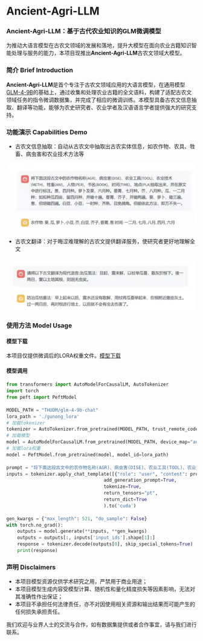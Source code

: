 # Ancient-Agri-LLM
### Ancient-Agri-LLM：基于古代农业知识的GLM微调模型
为推动大语言模型在古农文领域的发展和落地，提升大模型在面向农业古籍知识智能处理与服务的能力，本项目现推出**Ancient-Agri-LLM**古农文领域大模型。

### 简介 Brief Introduction
**Ancient-Agri-LLM**是首个专注于古农文领域应用的大语言模型，在通用模型[GLM-4-9B](https://github.com/THUDM/GLM-4)的基础上，通过收集和处理农业古籍的全文语料，构建了适配古农文领域任务的指令微调数据集，并完成了相应的微调训练。本模型具备古农文信息抽取、翻译等功能，能够为农史研究者、农业学者及汉语语言学者提供强大的研究支持。

### 功能演示 Capabilities Demo
* 古农文信息抽取：自动从古农文中抽取出古农实体信息，如农作物、农具、牲畜、病虫害和农业技术方法等

![ner](./img/ner.jpg)
* 古农文翻译：对于晦涩难理解的古农文提供翻译服务，使研究者更好地理解全文

![translate](./img/translate.jpg)


### 使用方法 Model Usage

#### 模型下载
本项目仅提供微调后的LORA权重文件。[模型下载]()
#### 模型调用
```python
from transformers import AutoModelForCausalLM, AutoTokenizer
import torch
from peft import PeftModel

MODEL_PATH = "THUDM/glm-4-9b-chat"
lora_path = './gunong_lora'
# 加载tokenizer
tokenizer = AutoTokenizer.from_pretrained(MODEL_PATH, trust_remote_code=True)
# 加载模型
model = AutoModelForCausalLM.from_pretrained(MODEL_PATH, device_map="auto",torch_dtype=torch.bfloat16, trust_remote_code=True).eval()
# 加载lora权重
model = PeftModel.from_pretrained(model, model_id=lora_path)

prompt = "将下面这段古文中的农作物名称(AGR)、病虫害(DISE)、农业工具(TOOL)、农业技术(METH)、牲畜(ANI)、人物(PER)、书名(BOOK)、时间(TIME)、地点(PLA)抽取出来，并在原文中进行标注。\n"
inputs = tokenizer.apply_chat_template([{"role": "user", "content": prompt+text}],
                                    add_generation_prompt=True,
                                    tokenize=True,
                                    return_tensors="pt",
                                    return_dict=True
                                    ).to('cuda')

gen_kwargs = {"max_length": 521, "do_sample": False}
with torch.no_grad():
    outputs = model.generate(**inputs, **gen_kwargs)
    outputs = outputs[:, inputs['input_ids'].shape[1]:]
    response = tokenizer.decode(outputs[0], skip_special_tokens=True)
    print(response)
```


### 声明 Disclaimers
- 本项目模型资源仅供学术研究之用，严禁用于商业用途；
- 本项目模型生成内容受模型计算、随机性和量化精度损失等因素影响，无法对其准确性作出保证；
- 本项目不承担任何法律责任，亦不对因使用相关资源和输出结果而可能产生的任何损失承担责任。

我们欢迎与业界人士的交流与合作，如有数据集提供或者合作事宜，请与我们进行联系。
